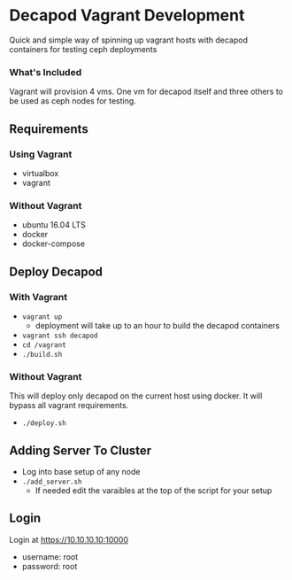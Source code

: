 # Decapod Vagrant Development
Quick and simple way of spinning up vagrant hosts with decapod containers for testing ceph deployments

### What's Included
Vagrant will provision 4 vms. One vm for decapod itself and three others to be used as ceph nodes for testing.


## Requirements
### Using Vagrant
 - virtualbox
 - vagrant 

### Without Vagrant
 - ubuntu 16.04 LTS
 - docker 
 - docker-compose
 

## Deploy Decapod
### With Vagrant
 - `vagrant up`
   - deployment will take up to an hour to build the decapod containers
 - `vagrant ssh decapod`
 - `cd /vagrant`
 - `./build.sh`

### Without Vagrant  
This will deploy only decapod on the current host using docker. It will bypass all vagrant requirements.
 - `./deploy.sh`

## Adding Server To Cluster
 - Log into base setup of any node 
 - `./add_server.sh` 
   - If needed edit the varaibles at the top of the script for your setup 

## Login
Login at https://10.10.10.10:10000
 - username: root
 - password: root